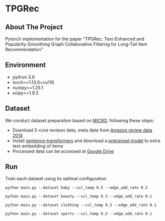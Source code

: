 # TPGRec

## About The Project
Pytorch implementation for the paper "TPGRec: Text-Enhanced and Popularity-Smoothing Graph Collaborative Filtering for Long-Tail Item Recommendation"

## Environment
- python 3.9
- torch==1.13.0+cu116
- numpy==1.25.1
- scipy==1.9.3

## Dataset
We conduct dataset preparation based on [MICRO](https://github.com/CRIPAC-DIG/MICRO), following these steps:
- Download 5-core reviews data, meta data from [Amazon review data 2014](https://cseweb.ucsd.edu/~jmcauley/datasets/amazon/links.html)
- Install [sentence-transformers](https://www.sbert.net/docs/installation.html) and download a [pretrained model](https://www.sbert.net/docs/pretrained_models.html) to extra text-embedding of items
- Processed data can be accessed at [Google Drive](https://drive.google.com/file/d/1u8U30EVcHVd3cP9kZpVWqfmJ8rYxQc0c/view?usp=drive_link)

## Run
Train each dataset using its optimal configuration
```
python main.py --dataset baby --ssl_temp 0.5 --edge_add_rate 0.2
```
```
python main.py --dataset beauty --ssl_temp 0.3 --edge_add_rate 0.1
```
```
python main.py --dataset clothing --ssl_temp 0.3 --edge_add_rate 0.1
```
```
python main.py --dataset sports --ssl_temp 0.3 --edge_add_rate 0.1
```
